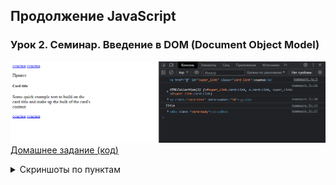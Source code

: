 ## Продолжение JavaScript
### Урок 2. Семинар. Введение в DOM (Document Object Model)

![image](homework.png)\
[Домашнее задание (код)](homework.js)

<details><summary>Скриншоты по пунктам</summary>

1. Найти по id, используя getElementById, элемент с id равным "super_link" и вывести этот элемент в консоль.\
   ![image](screen/hw1.png)
2. Внутри всех элементов на странице, которые имеют класс "card-link", поменяйте текст внутри элемента на "ссылка".\
   ![image](screen/hw2.png)
3. Найти все элементы на странице с классом "card-link", которые лежат в элементе с классом "card-body" и вывести полученную коллекцию в консоль.\
   ![image](screen/hw3.png)
4. Найти первый попавшийся элемент на странице у которого есть атрибут data-number со значением 50 и вывести его в консоль.\
   ![image](screen/hw4.png)
5. Выведите содержимое тега title в консоль.\
   ![image](screen/hw5.png)
6. Получите элемент с классом "card-title" и выведите его родительский узел в консоль.\
   ![image](screen/hw6.png)
7. Создайте тег `p`, запишите внутри него текст "Привет" и добавьте созданный тег в начало элемента, который имеет класс "card".\
   ![image](screen/hw7.png)
8. Удалите тег h6 на странице.\
   ![image](screen/hw8.png)

```html
<a href="#" class="card-link">Card link</a>
<a href="#" class="card-link">Another link</a>

<div class="card" style="width: 18rem;">
    <div class="card-body">
        <h5 class="card-title" data-number="100">Card title</h5>
        <h6 class="card-subtitle mb-2 text-muted">Card subtitle</h6>
        <p class="card-text" data-number="50">
            Some quick example text to build on the card title and make up the bulk of the card's
            content.
        </p>
        <a href="#" id="super_link" class="card-link">Card link</a>
        <a href="#" class="card-link" data-number="50">Another link</a>
    </div>
</div>

<script>
    "use strict";
```

</details>